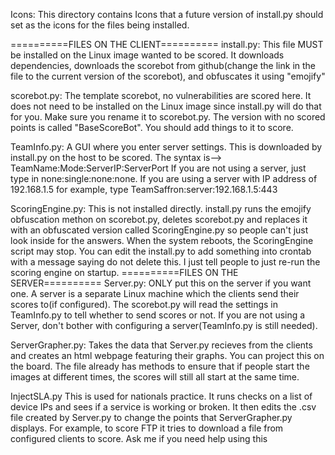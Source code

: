 
Icons:
This directory contains Icons that a future version of install.py should set as the icons for the files being installed.

==========FILES ON THE CLIENT==========
install.py:
This file MUST be installed on the Linux image wanted to be scored. It downloads dependencies, downloads the scorebot from github(change the link in the file to the current version of the scorebot), and obfuscates it using "emojify"

scorebot.py:
The template scorebot, no vulnerabilities are scored here. It does not need to be installed on the Linux image since install.py will do that for you. Make sure you rename it to scorebot.py. The version with no scored points is called "BaseScoreBot". You should add things to it to score.

TeamInfo.py:
A GUI where you enter server settings. This is downloaded by install.py on the host to be scored. The syntax is-->
TeamName:Mode:ServerIP:ServerPort
If you are not using a server, just type in none:single:none:none. 
If you are using a server with IP address of 192.168.1.5 for example, type TeamSaffron:server:192.168.1.5:443

ScoringEngine.py:
This is not installed directly. install.py runs the emojify obfuscation methon on scorebot.py, deletes scorebot.py and replaces it with an obfuscated version called ScoringEngine.py so people can't just look inside for the answers. When the system reboots, the ScoringEngine script may stop. You can edit the install.py to add something into crontab with a message saying do not delete this. I just tell people to just re-run the scoring engine on startup.
==========FILES ON THE SERVER==========
Server.py:
ONLY put this on the server if you want one. A server is a separate Linux machine which the clients send their scores to(if configured). The scorebot.py will read the settings in TeamInfo.py to tell whether to send scores or not. If you are not using a Server, don't bother with configuring a server(TeamInfo.py is still needed).

ServerGrapher.py:
Takes the data that Server.py recieves from the clients and creates an html webpage featuring their graphs. You can project this on the board. The file already has methods to ensure that if people start the images at different times, the scores will still all start at the same time.

InjectSLA.py
This is used for nationals practice. It runs checks on a list of device IPs and sees if a service is working or broken. It then edits the .csv file created by Server.py to change the points that ServerGrapher.py displays. For example, to score FTP it tries to download a file from configured clients to score. Ask me if you need help using this
